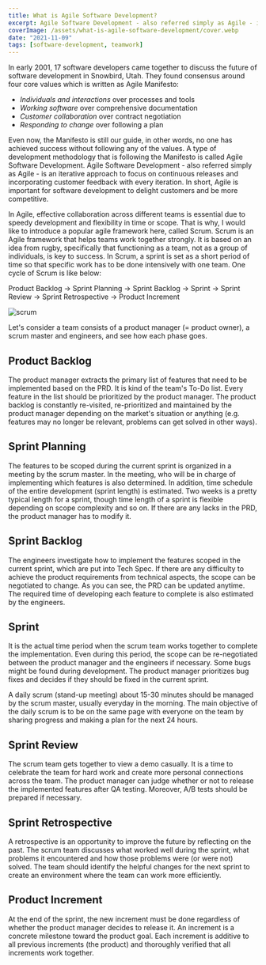 ```yaml
---
title: What is Agile Software Development?
excerpt: Agile Software Development - also referred simply as Agile - is an iterative approach to focus on continuous releases and incorporating customer feedback with every iteration. In short, Agile is important for software development to delight customers and be more competitive.
coverImage: /assets/what-is-agile-software-development/cover.webp
date: "2021-11-09"
tags: [software-development, teamwork]
---
```


In early 2001, 17 software developers came together to discuss the future of software development in Snowbird, Utah. They found consensus around four core values which is written as Agile Manifesto:

- *Individuals and interactions* over processes and tools
- *Working software* over comprehensive documentation
- *Customer collaboration* over contract negotiation
- *Responding to change* over following a plan

Even now, the Manifesto is still our guide, in other words, no one has achieved success without following any of the values. A type of development methodology that is following the Manifesto is called Agile Software Development. Agile Software Development - also referred simply as Agile - is an iterative approach to focus on continuous releases and incorporating customer feedback with every iteration. In short, Agile is important for software development to delight customers and be more competitive.

In Agile, effective collaboration across different teams is essential due to speedy development and flexibility in time or scope. That is why, I would like to introduce a popular agile framework here, called Scrum. Scrum is an Agile framework that helps teams work together strongly. It is based on an idea from rugby, specifically that functioning as a team, not as a group of individuals, is key to success. In Scrum, a sprint is set as a short period of time so that specific work has to be done intensively with one team. One cycle of Scrum is like below:

Product Backlog → Sprint Planning → Sprint Backlog → Sprint → Sprint Review → Sprint Retrospective → Product Increment

![scrum](/assets/what-is-agile-software-development/scrum.webp)

Let's consider a team consists of a product manager (= product owner), a scrum master and engineers, and see how each phase goes.

## Product Backlog

The product manager extracts the primary list of features that need to be implemented based on the PRD. It is kind of the team's To-Do list. Every feature in the list should be prioritized by the product manager. The product backlog is constantly re-visited, re-prioritized and maintained by the product manager depending on the market's situation or anything (e.g. features may no longer be relevant, problems can get solved in other ways).

## Sprint Planning

The features to be scoped during the current sprint is organized in a meeting by the scrum master. In the meeting, who will be in charge of implementing which features is also determined. In addition, time schedule of the entire development (sprint length) is estimated. Two weeks is a pretty typical length for a sprint, though time length of a sprint is flexible depending on scope complexity and so on. If there are any lacks in the PRD, the product manager has to modify it.

## Sprint Backlog

The engineers investigate how to implement the features scoped in the current sprint, which are put into Tech Spec. If there are any difficulty to achieve the product requirements from technical aspects, the scope can be negotiated to change. As you can see, the PRD can be updated anytime. The required time of developing each feature to complete is also estimated by the engineers.

## Sprint

It is the actual time period when the scrum team works together to complete the implementation. Even during this period, the scope can be re-negotiated between the product manager and the engineers if necessary. Some bugs might be found during development. The product manager prioritizes bug fixes and decides if they should be fixed in the current sprint.

A daily scrum (stand-up meeting) about 15-30 minutes should be managed by the scrum master, usually everyday in the morning. The main objective of the daily scrum is to be on the same page with everyone on the team by sharing progress and making a plan for the next 24 hours.

## Sprint Review

The scrum team gets together to view a demo casually. It is a time to celebrate the team for hard work and create more personal connections across the team. The product manager can judge whether or not to release the implemented features after QA testing. Moreover, A/B tests should be prepared if necessary.

## Sprint Retrospective

A retrospective is an opportunity to improve the future by reflecting on the past. The scrum team discusses what worked well during the sprint, what problems it encountered and how those problems were (or were not) solved. The team should identify the helpful changes for the next sprint to create an environment where the team can work more efficiently.

## Product Increment

At the end of the sprint, the new increment must be done regardless of whether the product manager decides to release it. An increment is a concrete milestone toward the product goal. Each increment is additive to all previous increments (the product) and thoroughly verified that all increments work together.
